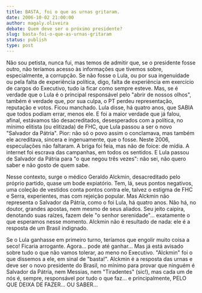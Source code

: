 ```yaml
---
title: BASTA, foi o que as urnas gritaram.
date: 2006-10-02 21:00:00
author: magaly.oliveira
debate: Quem deve ser o próximo presidente?
slug: basta-foi-o-que-as-urnas-gritaram
status: publish 
type: post
---
```


Não sou petista, nunca fui, mas temos de admitir que, se o presidente fosse outro, não teríamos acesso às informações que tivemos sobre, especialmente, a corrupção. Se não fosse o Lula, ou por sua ingenuidade ou pela falta de experiência política, digo, falta de experiência em exercício de cargos do Executivo, tudo ia ficar como sempre esteve. Mas, se é verdade que o Lula é o principal responsável pelo "abrir de nossos olhos", também é verdade que, por sua culpa, o PT perdeu representação, reputação e votos. Ficou manchado. Lula disse, há quatro anos, que SABIA que todos podiam errar, menos ele. E foi a maior verdade que já falou, afinal, estávamos tão desacreditados, desesperados com a política, no mínimo elitista (ou elitizada) de FHC, que Lula passou a ser o novo "Salvador da Pátria". Pior: não só o povo assim o conclamava, mas também ele acreditava, sincera e ingenuamente, que o fosse. Neste 2006, especulações não faltaram. A briga foi feia, mas não de foice: de mídia. A internet foi escrava das campanhas, em todos os sentidos. E Lula passou de Salvador da Pátria para "o que negou três vezes": não sei, não quero saber e não gosto de quem sabe.


Nesse contexto, surge o médico Geraldo Alckmin, desacreditado pelo próprio partido, quase um bode expiatório. Tem, lá, seus pontos negativos, uma coleção de vestidos conta pontos contra ele, talvez o estigma de FHC e Serra, experientes, mas com rejeição popular. Mas Alckmin não representa o Salvador da Pátria, como o foi Lula, há quatro anos. Não há, no doutor, grandes apostas, nem mesmo de seus aliados. Seu jeito caipira, denotando suas raízes, fazem dele "o senhor serenidade"... exatamente o que esperamos nesse momento. Alckmin não é resultado de nada: ele é a resposta de um Brasil indignado.


Se o Lula ganhasse em primeiro turno, teríamos que engolir muito coisa a seco! Ficaria arrogante. Agora... pode até ganhar... Mas já está avisado sobre tudo o que não vamos tolerar, ao meno no Executivo. "Alckmin" foi o que dissemos a ele, em sinal de "basta!". Alckmin é a resposta das urnas e deve ser o novo presidente do Brasil, no mínimo para provar que ninguém é Salvador da Pátria, nem Messias, nem "Tiradentes" (sic!), mas cada um de nós é, sempre, responsável por tudo o que faz... e principalmente, PELO QUE DEIXA DE FAZER... OU SABER...


